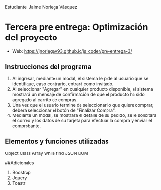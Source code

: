 Estudiante:  Jaime Noriega Vásquez

# Tercera pre entrega: Optimización del proyecto
- Web: https://jnoriegav93.github.io/js_coder/pre-entrega-3/

## Instrucciones del programa
1. Al ingresar, mediante un modal, el sistema le pide al usuario que se identifique, caso contrario, entrará como invitado.
2. Al seleccionar "Agregar" en cualquier producto disponible, el sistema mostrará un mensaje de confirmación de que el producto ha sido agregado al carrito de compras.
3. Una vez que el usuario termine de seleccionar lo que quiere comprar, deberá seleccionar el botón de "Finalizar Compra".
4. Mediante un modal, se mostrará el detalle de su pedido, se le solicitará el correo y los datos de su tarjeta para efectuar la compra y enviar el comprobante.


## Elementos y funciones utilizadas
Object
Class
Array
while
find
JSON
DOM

##Adicionales
1. Boostrap
2. Jquery
3. Toastr
